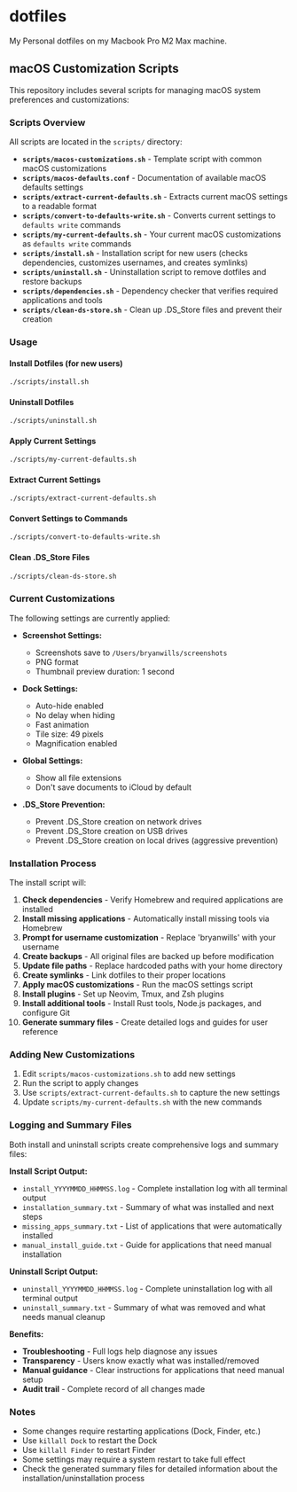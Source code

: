 # dotfiles

My Personal dotfiles on my Macbook Pro M2 Max machine.

## macOS Customization Scripts

This repository includes several scripts for managing macOS system preferences and customizations:

### Scripts Overview

All scripts are located in the `scripts/` directory:

- **`scripts/macos-customizations.sh`** - Template script with common macOS customizations
- **`scripts/macos-defaults.conf`** - Documentation of available macOS defaults settings
- **`scripts/extract-current-defaults.sh`** - Extracts current macOS settings to a readable format
- **`scripts/convert-to-defaults-write.sh`** - Converts current settings to `defaults write` commands
- **`scripts/my-current-defaults.sh`** - Your current macOS customizations as `defaults write` commands
- **`scripts/install.sh`** - Installation script for new users (checks dependencies, customizes usernames, and creates symlinks)
- **`scripts/uninstall.sh`** - Uninstallation script to remove dotfiles and restore backups
- **`scripts/dependencies.sh`** - Dependency checker that verifies required applications and tools
- **`scripts/clean-ds-store.sh`** - Clean up .DS_Store files and prevent their creation

### Usage

#### Install Dotfiles (for new users)
```bash
./scripts/install.sh
```

#### Uninstall Dotfiles
```bash
./scripts/uninstall.sh
```

#### Apply Current Settings
```bash
./scripts/my-current-defaults.sh
```

#### Extract Current Settings
```bash
./scripts/extract-current-defaults.sh
```

#### Convert Settings to Commands
```bash
./scripts/convert-to-defaults-write.sh
```

#### Clean .DS_Store Files
```bash
./scripts/clean-ds-store.sh
```

### Current Customizations

The following settings are currently applied:

- **Screenshot Settings:**
  - Screenshots save to `/Users/bryanwills/screenshots`
  - PNG format
  - Thumbnail preview duration: 1 second

- **Dock Settings:**
  - Auto-hide enabled
  - No delay when hiding
  - Fast animation
  - Tile size: 49 pixels
  - Magnification enabled

- **Global Settings:**
  - Show all file extensions
  - Don't save documents to iCloud by default

- **.DS_Store Prevention:**
  - Prevent .DS_Store creation on network drives
  - Prevent .DS_Store creation on USB drives
  - Prevent .DS_Store creation on local drives (aggressive prevention)

### Installation Process

The install script will:

1. **Check dependencies** - Verify Homebrew and required applications are installed
2. **Install missing applications** - Automatically install missing tools via Homebrew
3. **Prompt for username customization** - Replace 'bryanwills' with your username
4. **Create backups** - All original files are backed up before modification
5. **Update file paths** - Replace hardcoded paths with your home directory
6. **Create symlinks** - Link dotfiles to their proper locations
7. **Apply macOS customizations** - Run the macOS settings script
8. **Install plugins** - Set up Neovim, Tmux, and Zsh plugins
9. **Install additional tools** - Install Rust tools, Node.js packages, and configure Git
10. **Generate summary files** - Create detailed logs and guides for user reference

### Adding New Customizations

1. Edit `scripts/macos-customizations.sh` to add new settings
2. Run the script to apply changes
3. Use `scripts/extract-current-defaults.sh` to capture the new settings
4. Update `scripts/my-current-defaults.sh` with the new commands

### Logging and Summary Files

Both install and uninstall scripts create comprehensive logs and summary files:

**Install Script Output:**
- `install_YYYYMMDD_HHMMSS.log` - Complete installation log with all terminal output
- `installation_summary.txt` - Summary of what was installed and next steps
- `missing_apps_summary.txt` - List of applications that were automatically installed
- `manual_install_guide.txt` - Guide for applications that need manual installation

**Uninstall Script Output:**
- `uninstall_YYYYMMDD_HHMMSS.log` - Complete uninstallation log with all terminal output
- `uninstall_summary.txt` - Summary of what was removed and what needs manual cleanup

**Benefits:**
- **Troubleshooting** - Full logs help diagnose any issues
- **Transparency** - Users know exactly what was installed/removed
- **Manual guidance** - Clear instructions for applications that need manual setup
- **Audit trail** - Complete record of all changes made

### Notes

- Some changes require restarting applications (Dock, Finder, etc.)
- Use `killall Dock` to restart the Dock
- Use `killall Finder` to restart Finder
- Some settings may require a system restart to take full effect
- Check the generated summary files for detailed information about the installation/uninstallation process
